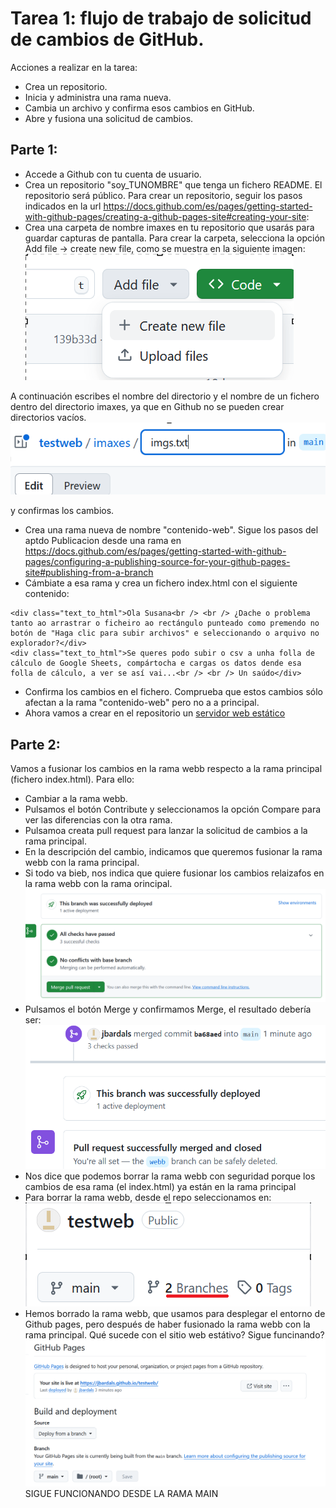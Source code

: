 # Tarea 1: flujo de trabajo de solicitud de cambios de GitHub.

Acciones a realizar en la tarea:
- Crea un repositorio.
- Inicia y administra una rama nueva.
- Cambia un archivo y confirma esos cambios en GitHub.
- Abre y fusiona una solicitud de cambios.

## Parte 1:
- Accede a Github con tu cuenta de usuario.
- Crea un repositorio "soy_TUNOMBRE" que tenga un fichero README. El repositorio será público. Para crear un repositorio, seguir los pasos indicados en la url https://docs.github.com/es/pages/getting-started-with-github-pages/creating-a-github-pages-site#creating-your-site:
- Crea una carpeta de nombre imaxes en tu repositorio que usarás para guardar capturas de pantalla. Para crear la carpeta, selecciona la opción Add file -> create new file, como se muestra en la siguiente imagen:
![](imgs/create_file.png)

A continuación escribes el nombre del directorio y el nombre de un fichero dentro del directorio imaxes, ya que en Github no se pueden crear directorios vacíos.
![](imgs/dir_name.png)

y confirmas los cambios.

- Crea una rama nueva de nombre  "contenido-web". Sigue los pasos del aptdo Publicacion desde una rama en https://docs.github.com/es/pages/getting-started-with-github-pages/configuring-a-publishing-source-for-your-github-pages-site#publishing-from-a-branch
- Cámbiate a esa rama y crea un fichero index.html con el siguiente contenido:
```
<div class="text_to_html">Ola Susana<br /> <br /> ¿Dache o problema tanto ao arrastrar o ficheiro ao rectángulo punteado como premendo no botón de "Haga clic para subir archivos" e seleccionando o arquivo no explorador?</div>
<div class="text_to_html">Se queres podo subir o csv a unha folla de cálculo de Google Sheets, compártocha e cargas os datos dende esa folla de cálculo, a ver se así vai...<br /> <br /> Un saúdo</div>

```
- Confirma los cambios en el fichero. Comprueba que estos cambios sólo afectan a la rama "contenido-web" pero no a a principal.
- Ahora vamos a crear en el repositorio un [servidor web estático](Website.md)

## Parte 2:
Vamos a fusionar los cambios en la rama webb respecto a la rama principal (fichero index.html). Para ello:
- Cambiar a la rama webb.
- Pulsamos el botón Contribute y seleccionamos la opción Compare para ver las diferencias con la otra rama.
- Pulsamoa creata pull request para lanzar la solicitud de cambios a la rama principal.
- En la descripción del cambio, indicamos que queremos fusionar la rama webb con la rama principal.
- Si todo va bieb, nos indica que quiere fusionar los cambios relaizafos en la rama webb con la rama orincipal.
![](imgs/Merge.png)
- Pulsamos el botón Merge y confirmamos Merge, el resultado debería ser:
  ![](imgs/confirm_merge.png)
- Nos dice que podemos borrar la rama webb con seguridad porque los cambios de esa rama (el index.html) ya están en la rama principal
- Para borrar la rama webb, desde el repo seleccionamos en:
  ![](imgs/select_branch.png)
- Hemos borrado la rama webb, que usamos para desplegar el entorno de Github pages, pero después de haber fusionado la rama webb con la rama principal. Qué sucede con el sitio web estátivo? Sigue funcinando?
  ![](imgs/sitio_web_estatico.png)
SIGUE FUNCIONANDO DESDE LA RAMA MAIN




    
